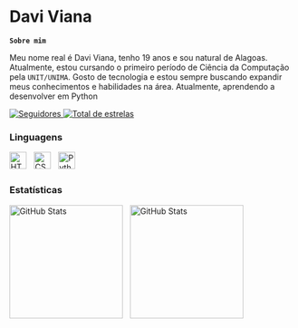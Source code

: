 # Davi Viana

**`Sobre mim`**

Meu nome real é Davi Viana, tenho 19 anos e sou natural de Alagoas. Atualmente, estou cursando o primeiro período de Ciência da Computação pela `UNIT/UNIMA`. Gosto de tecnologia e estou sempre buscando expandir meus conhecimentos e habilidades na área. Atualmente, aprendendo a desenvolver em Python

<p align='left'>
    <a href="https://github.com/YukiYumishii?tab=followers">
        <img 
            alt="Seguidores" 
            title="Me siga no GitHub" 
            src="https://custom-icon-badges.demolab.com/github/followers/YukiYumishii?color=236ad3&labelColor=1155ba&style=for-the-badge&logo=github&label=Seguidores&logoColor=white"
        />
    </a>
    <a href = "https://github.com/YukiYumishii?tab=repositories&sort=stargazers">
        <img
            alt = "Total de estrelas"
            title = "Total de estrelas GitHub"
            src = "https://custom-icon-badges.demolab.com/github/stars/YukiYumishii?color=55960c&style=for-the-badge&labelColor=488207&logo=star&label=estrelas"
        />
    </a>
</p>

### Linguagens 

<p>
    <img 
        align="left" 
        alt="HTML"
        title="HTML" 
        width="30px" 
        style="padding-right: 10px;" 
        src="https://cdn.jsdelivr.net/gh/devicons/devicon@latest/icons/html5/html5-original.svg" 
    />
    <img 
        align="left" 
        alt="CSS" 
        title="CSS"
        width="30px" 
        style="padding-right: 10px;" 
        src="https://cdn.jsdelivr.net/gh/devicons/devicon@latest/icons/css3/css3-original.svg" 
    />
    <img 
        align="left" 
        alt="Python" 
        title="Python"
        width="30px" 
        style="padding-right: 10px;" 
        src="https://cdn.jsdelivr.net/gh/devicons/devicon@latest/icons/python/python-original.svg" 
    />
</p>

<br/>
<br/>

### Estatísticas

<p>
  <img 
    align="left" 
    alt="GitHub Stats" 
    height="200" 
    style="padding-right: 10px;" 
    src="https://github-readme-stats.vercel.app/api?username=YukiYumishii&show_icons=true&theme=tokyonight&include_all_commits=true&locale=pt-br" 
  />

<img 
      align="left" 
      alt="GitHub Stats" 
      height="200" 
      src="https://github-readme-stats.vercel.app/api/top-langs/?username=yukiyumishii&theme=tokyonight&layout=compact&custom_title=Tecnologias&langs_count=9" 
  />
</p>
